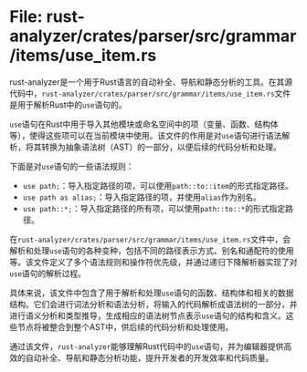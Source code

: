 # File: rust-analyzer/crates/parser/src/grammar/items/use_item.rs

rust-analyzer是一个用于Rust语言的自动补全、导航和静态分析的工具。在其源代码中，`rust-analyzer/crates/parser/src/grammar/items/use_item.rs`文件是用于解析Rust中的`use`语句的。

`use`语句在Rust中用于导入其他模块或命名空间中的项（变量、函数、结构体等），使得这些项可以在当前模块中使用。该文件的作用是对`use`语句进行语法解析，将其转换为抽象语法树（AST）的一部分，以便后续的代码分析和处理。

下面是对`use`语句的一些语法规则：

- `use path;`：导入指定路径的项，可以使用`path::to::item`的形式指定路径。
- `use path as alias;`：导入指定路径的项，并使用`alias`作为别名。
- `use path::*;`：导入指定路径的所有项，可以使用`path::to::*`的形式指定路径。

在`rust-analyzer/crates/parser/src/grammar/items/use_item.rs`文件中，会解析和处理`use`语句的各种变种，包括不同的路径表示方式、别名和通配符的使用等。该文件定义了多个语法规则和操作符优先级，并通过递归下降解析器实现了对`use`语句的解析过程。

具体来说，该文件中包含了用于解析和处理`use`语句的函数、结构体和相关的数据结构。它们会进行词法分析和语法分析，将输入的代码解析成语法树的一部分，并进行语义分析和类型推导，生成相应的语法树节点表示`use`语句的结构和含义。这些节点将被整合到整个AST中，供后续的代码分析和处理使用。

通过该文件，`rust-analyzer`能够理解Rust代码中的`use`语句，并为编辑器提供高效的自动补全、导航和静态分析功能，提升开发者的开发效率和代码质量。

